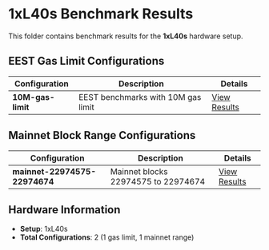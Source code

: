 # 1xL40s Benchmark Results

This folder contains benchmark results for the **1xL40s** hardware setup.

## EEST Gas Limit Configurations

| Configuration | Description | Details |
|---------------|-------------|----------|
| **10M-gas-limit** | EEST benchmarks with 10M gas limit | [View Results](10M-gas-limit/README.md) |

## Mainnet Block Range Configurations

| Configuration | Description | Details |
|---------------|-------------|----------|
| **mainnet-22974575-22974674** | Mainnet blocks 22974575 to 22974674 | [View Results](mainnet-22974575-22974674/README.md) |

## Hardware Information

- **Setup**: 1xL40s
- **Total Configurations**: 2 (1 gas limit, 1 mainnet range)

